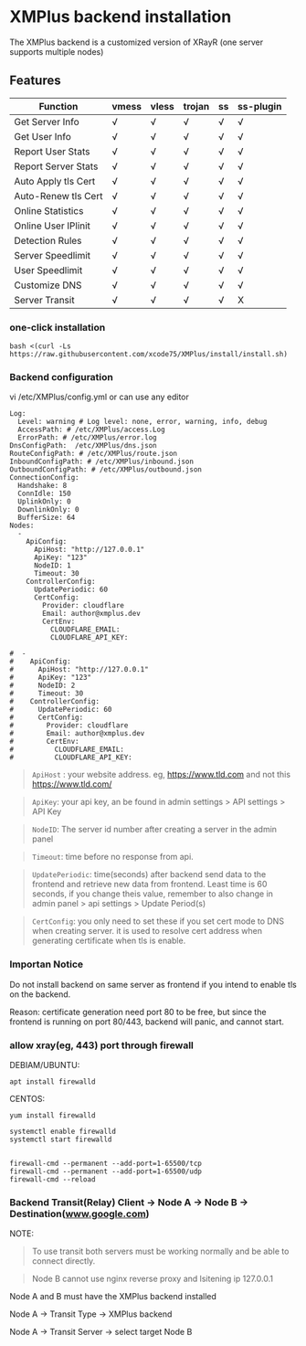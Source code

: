 # XMPlus backend installation

The XMPlus backend is a customized version of XRayR (one server supports multiple nodes)

## Features

|Function             | vmess | vless | trojan | ss   | ss-plugin|
| ----------------| ----- | ----- | -------| -----|----------|
| Get Server Info     | √     |  √    |   √    |  √   |    √     |
| Get User Info     | √     |  √    |   √    |  √   |    √     |
| Report User Stats     | √     |  √    |   √    |  √   |    √     |
| Report Server Stats   | √     |  √    |   √    |  √   |    √     |
| Auto Apply tls Cert  | √     |  √    |   √    |  √   |    √     |
| Auto-Renew tls Cert  | √     |  √    |   √    |  √   |    √     |
| Online Statistics     | √     |  √    |   √    |  √   |    √     |
| Online User IPlinit   | √     |  √    |   √    |  √   |    √     |
| Detection Rules        | √     |  √    |   √    |  √   |    √     |
| Server Speedlimit     | √     |  √    |   √    |  √   |    √     |
| User Speedlimit     | √     |  √    |   √    |  √   |    √     |
| Customize DNS       | √     |  √    |   √    |  √   |    √     |
| Server Transit       | √     |  √    |   √    |  √   |    X     |


### one-click installation

```
bash <(curl -Ls https://raw.githubusercontent.com/xcode75/XMPlus/install/install.sh)
```

### Backend configuration

vi /etc/XMPlus/config.yml  or can use any editor

```
Log:
  Level: warning # Log level: none, error, warning, info, debug 
  AccessPath: # /etc/XMPlus/access.Log
  ErrorPath: # /etc/XMPlus/error.log
DnsConfigPath:  /etc/XMPlus/dns.json
RouteConfigPath: # /etc/XMPlus/route.json
InboundConfigPath: # /etc/XMPlus/inbound.json
OutboundConfigPath: # /etc/XMPlus/outbound.json
ConnectionConfig:
  Handshake: 8 
  ConnIdle: 150 
  UplinkOnly: 0 
  DownlinkOnly: 0 
  BufferSize: 64
Nodes:
  -
    ApiConfig:
      ApiHost: "http://127.0.0.1"
      ApiKey: "123"
      NodeID: 1
      Timeout: 30 
    ControllerConfig:
      UpdatePeriodic: 60
      CertConfig:
        Provider: cloudflare
        Email: author@xmplus.dev
        CertEnv:
          CLOUDFLARE_EMAIL: 
          CLOUDFLARE_API_KEY: 
          
#  -
#    ApiConfig:
#      ApiHost: "http://127.0.0.1"
#      ApiKey: "123"
#      NodeID: 2
#      Timeout: 30 
#    ControllerConfig:
#      UpdatePeriodic: 60
#      CertConfig:
#        Provider: cloudflare
#        Email: author@xmplus.dev
#        CertEnv:
#          CLOUDFLARE_EMAIL: 
#          CLOUDFLARE_API_KEY: 
```

> `ApiHost` :  your website address. eg, https://www.tld.com  and not this https://www.tld.com/

> `ApiKey`: your api key, an be found in admin settings > API settings > API Key

> `NodeID`:  The server id number after creating a server in the admin panel

> `Timeout`: time before no response from api.

> `UpdatePeriodic`:  time(seconds) after backend send data to the frontend and retrieve new data from frontend. Least time is 60 seconds, if you change theis value, remember to also change in admin panel > api settings > Update Period(s)

> `CertConfig`: you only need to set these if you set cert mode to DNS when creating server. it is used to resolve cert address when generating certificate when tls is enable.


### Importan Notice

Do not install backend on same server as frontend if you intend to enable tls on the backend.

Reason: certificate generation need port 80 to be free, but since the frontend is running on port 80/443, backend will panic, and cannot start.


### allow xray(eg, 443) port through firewall


DEBIAM/UBUNTU:
```
apt install firewalld
```

CENTOS:
```
yum install firewalld
```

```
systemctl enable firewalld
systemctl start firewalld


firewall-cmd --permanent --add-port=1-65500/tcp
firewall-cmd --permanent --add-port=1-65500/udp
firewall-cmd --reload
```

### Backend Transit(Relay) Client -> Node A -> Node B -> Destination(www.google.com)

NOTE:

 > To use transit both servers must be working normally and be able to connect directly.
 
 > Node B cannot use nginx reverse proxy and lsitening ip 127.0.0.1


Node A and B must have the XMPlus backend installed

Node A -> Transit Type -> XMPlus backend

Node A -> Transit Server -> select target Node B
